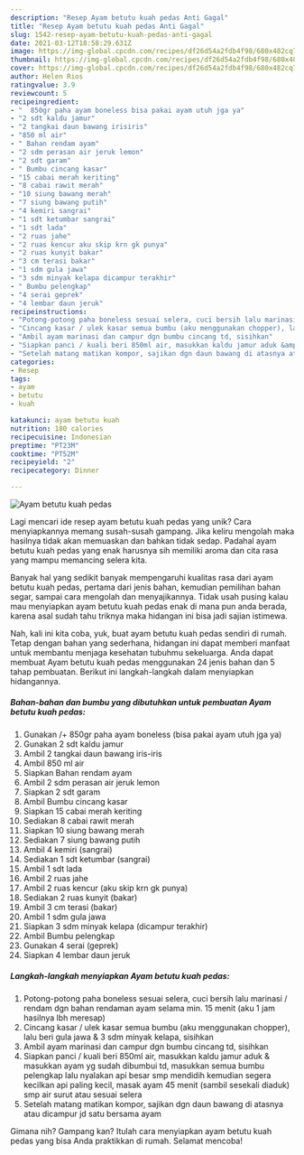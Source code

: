 ```yaml
---
description: "Resep Ayam betutu kuah pedas Anti Gagal"
title: "Resep Ayam betutu kuah pedas Anti Gagal"
slug: 1542-resep-ayam-betutu-kuah-pedas-anti-gagal
date: 2021-03-12T18:58:29.631Z
image: https://img-global.cpcdn.com/recipes/df26d54a2fdb4f98/680x482cq70/ayam-betutu-kuah-pedas-foto-resep-utama.jpg
thumbnail: https://img-global.cpcdn.com/recipes/df26d54a2fdb4f98/680x482cq70/ayam-betutu-kuah-pedas-foto-resep-utama.jpg
cover: https://img-global.cpcdn.com/recipes/df26d54a2fdb4f98/680x482cq70/ayam-betutu-kuah-pedas-foto-resep-utama.jpg
author: Helen Rios
ratingvalue: 3.9
reviewcount: 5
recipeingredient:
- "  850gr paha ayam boneless bisa pakai ayam utuh jga ya"
- "2 sdt kaldu jamur"
- "2 tangkai daun bawang irisiris"
- "850 ml air"
- " Bahan rendam ayam"
- "2 sdm perasan air jeruk lemon"
- "2 sdt garam"
- " Bumbu cincang kasar"
- "15 cabai merah keriting"
- "8 cabai rawit merah"
- "10 siung bawang merah"
- "7 siung bawang putih"
- "4 kemiri sangrai"
- "1 sdt ketumbar sangrai"
- "1 sdt lada"
- "2 ruas jahe"
- "2 ruas kencur aku skip krn gk punya"
- "2 ruas kunyit bakar"
- "3 cm terasi bakar"
- "1 sdm gula jawa"
- "3 sdm minyak kelapa dicampur terakhir"
- " Bumbu pelengkap"
- "4 serai geprek"
- "4 lembar daun jeruk"
recipeinstructions:
- "Potong-potong paha boneless sesuai selera, cuci bersih lalu marinasi / rendam dgn bahan rendaman ayam selama min. 15 menit (aku 1 jam hasilnya lbh meresap)"
- "Cincang kasar / ulek kasar semua bumbu (aku menggunakan chopper), lalu beri gula jawa &amp; 3 sdm minyak kelapa, sisihkan"
- "Ambil ayam marinasi dan campur dgn bumbu cincang td, sisihkan"
- "Siapkan panci / kuali beri 850ml air, masukkan kaldu jamur aduk &amp; masukkan ayam yg sudah dibumbui td, masukkan semua bumbu pelengkap lalu nyalakan api besar smp mendidih kemudian segera kecilkan api paling kecil, masak ayam 45 menit (sambil sesekali diaduk) smp air surut atau sesuai selera"
- "Setelah matang matikan kompor, sajikan dgn daun bawang di atasnya atau dicampur jd satu bersama ayam"
categories:
- Resep
tags:
- ayam
- betutu
- kuah

katakunci: ayam betutu kuah 
nutrition: 180 calories
recipecuisine: Indonesian
preptime: "PT23M"
cooktime: "PT52M"
recipeyield: "2"
recipecategory: Dinner

---
```



![Ayam betutu kuah pedas](https://img-global.cpcdn.com/recipes/df26d54a2fdb4f98/680x482cq70/ayam-betutu-kuah-pedas-foto-resep-utama.jpg)

Lagi mencari ide resep ayam betutu kuah pedas yang unik? Cara menyiapkannya memang susah-susah gampang. Jika keliru mengolah maka hasilnya tidak akan memuaskan dan bahkan tidak sedap. Padahal ayam betutu kuah pedas yang enak harusnya sih memiliki aroma dan cita rasa yang mampu memancing selera kita.

Banyak hal yang sedikit banyak mempengaruhi kualitas rasa dari ayam betutu kuah pedas, pertama dari jenis bahan, kemudian pemilihan bahan segar, sampai cara mengolah dan menyajikannya. Tidak usah pusing kalau mau menyiapkan ayam betutu kuah pedas enak di mana pun anda berada, karena asal sudah tahu triknya maka hidangan ini bisa jadi sajian istimewa.




Nah, kali ini kita coba, yuk, buat ayam betutu kuah pedas sendiri di rumah. Tetap dengan bahan yang sederhana, hidangan ini dapat memberi manfaat untuk membantu menjaga kesehatan tubuhmu sekeluarga. Anda dapat membuat Ayam betutu kuah pedas menggunakan 24 jenis bahan dan 5 tahap pembuatan. Berikut ini langkah-langkah dalam menyiapkan hidangannya.

<!--inarticleads1-->

##### Bahan-bahan dan bumbu yang dibutuhkan untuk pembuatan Ayam betutu kuah pedas:

1. Gunakan  /+ 850gr paha ayam boneless (bisa pakai ayam utuh jga ya)
1. Gunakan 2 sdt kaldu jamur
1. Ambil 2 tangkai daun bawang iris-iris
1. Ambil 850 ml air
1. Siapkan  Bahan rendam ayam
1. Ambil 2 sdm perasan air jeruk lemon
1. Siapkan 2 sdt garam
1. Ambil  Bumbu cincang kasar
1. Siapkan 15 cabai merah keriting
1. Sediakan 8 cabai rawit merah
1. Siapkan 10 siung bawang merah
1. Sediakan 7 siung bawang putih
1. Ambil 4 kemiri (sangrai)
1. Sediakan 1 sdt ketumbar (sangrai)
1. Ambil 1 sdt lada
1. Ambil 2 ruas jahe
1. Ambil 2 ruas kencur (aku skip krn gk punya)
1. Sediakan 2 ruas kunyit (bakar)
1. Ambil 3 cm terasi (bakar)
1. Ambil 1 sdm gula jawa
1. Siapkan 3 sdm minyak kelapa (dicampur terakhir)
1. Ambil  Bumbu pelengkap
1. Gunakan 4 serai (geprek)
1. Siapkan 4 lembar daun jeruk




<!--inarticleads2-->

##### Langkah-langkah menyiapkan Ayam betutu kuah pedas:

1. Potong-potong paha boneless sesuai selera, cuci bersih lalu marinasi / rendam dgn bahan rendaman ayam selama min. 15 menit (aku 1 jam hasilnya lbh meresap)
1. Cincang kasar / ulek kasar semua bumbu (aku menggunakan chopper), lalu beri gula jawa &amp; 3 sdm minyak kelapa, sisihkan
1. Ambil ayam marinasi dan campur dgn bumbu cincang td, sisihkan
1. Siapkan panci / kuali beri 850ml air, masukkan kaldu jamur aduk &amp; masukkan ayam yg sudah dibumbui td, masukkan semua bumbu pelengkap lalu nyalakan api besar smp mendidih kemudian segera kecilkan api paling kecil, masak ayam 45 menit (sambil sesekali diaduk) smp air surut atau sesuai selera
1. Setelah matang matikan kompor, sajikan dgn daun bawang di atasnya atau dicampur jd satu bersama ayam




Gimana nih? Gampang kan? Itulah cara menyiapkan ayam betutu kuah pedas yang bisa Anda praktikkan di rumah. Selamat mencoba!
